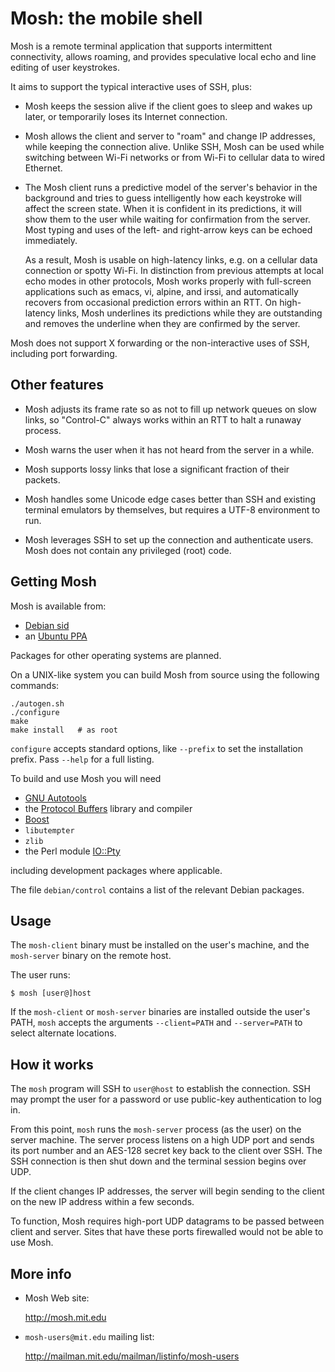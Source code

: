Mosh: the mobile shell
======================

Mosh is a remote terminal application that supports intermittent
connectivity, allows roaming, and provides speculative local echo
and line editing of user keystrokes.

It aims to support the typical interactive uses of SSH, plus:

   * Mosh keeps the session alive if the client goes to sleep and
     wakes up later, or temporarily loses its Internet connection.

   * Mosh allows the client and server to "roam" and change IP
     addresses, while keeping the connection alive. Unlike SSH, Mosh
     can be used while switching between Wi-Fi networks or from Wi-Fi
     to cellular data to wired Ethernet.

   * The Mosh client runs a predictive model of the server's behavior
     in the background and tries to guess intelligently how each
     keystroke will affect the screen state. When it is confident in
     its predictions, it will show them to the user while waiting for
     confirmation from the server. Most typing and uses of the left-
     and right-arrow keys can be echoed immediately.

     As a result, Mosh is usable on high-latency links, e.g. on a
     cellular data connection or spotty Wi-Fi. In distinction from
     previous attempts at local echo modes in other protocols, Mosh
     works properly with full-screen applications such as emacs, vi,
     alpine, and irssi, and automatically recovers from occasional
     prediction errors within an RTT. On high-latency links, Mosh
     underlines its predictions while they are outstanding and removes
     the underline when they are confirmed by the server.

Mosh does not support X forwarding or the non-interactive uses of SSH,
including port forwarding.


Other features
--------------

   * Mosh adjusts its frame rate so as not to fill up network queues
     on slow links, so "Control-C" always works within an RTT to halt
     a runaway process.

   * Mosh warns the user when it has not heard from the server
     in a while.

   * Mosh supports lossy links that lose a significant fraction
     of their packets.

   * Mosh handles some Unicode edge cases better than SSH and existing
     terminal emulators by themselves, but requires a UTF-8
     environment to run.

   * Mosh leverages SSH to set up the connection and authenticate
     users. Mosh does not contain any privileged (root) code.


Getting Mosh
------------

  Mosh is available from:

  * [Debian sid][]
  * an [Ubuntu PPA][]

  Packages for other operating systems are planned.

  [Debian sid]: http://packages.debian.org/sid/mosh
  [Ubuntu PPA]: https://launchpad.net/~keithw/+archive/mosh


  On a UNIX-like system you can build Mosh from source using the following
  commands:

    ./autogen.sh
    ./configure
    make
    make install   # as root

  `configure` accepts standard options, like `--prefix` to set the installation
  prefix.  Pass `--help` for a full listing.

  To build and use Mosh you will need

  * [GNU Autotools][]
  * the [Protocol Buffers][] library and compiler
  * [Boost][]
  * `libutempter`
  * `zlib`
  * the Perl module [IO::Pty][]

  including development packages where applicable.

  The file `debian/control` contains a list of the relevant Debian packages.

  [GNU Autotools]:    http://www.gnu.org/software/autoconf/
  [Protocol Buffers]: http://code.google.com/p/protobuf/
  [Boost]:            http://www.boost.org/
  [IO::Pty]:          http://search.cpan.org/~toddr/IO-Tty/Pty.pm


Usage
-----

  The `mosh-client` binary must be installed on the user's machine, and
  the `mosh-server` binary on the remote host.

  The user runs:

    $ mosh [user@]host

  If the `mosh-client` or `mosh-server` binaries are installed outside the
  user's PATH, `mosh` accepts the arguments `--client=PATH` and
  `--server=PATH` to select alternate locations.


How it works
------------

  The `mosh` program will SSH to `user@host` to establish the connection.
  SSH may prompt the user for a password or use public-key
  authentication to log in.

  From this point, `mosh` runs the `mosh-server` process (as the user)
  on the server machine. The server process listens on a high UDP port
  and sends its port number and an AES-128 secret key back to the
  client over SSH. The SSH connection is then shut down and the
  terminal session begins over UDP.

  If the client changes IP addresses, the server will begin sending
  to the client on the new IP address within a few seconds.

  To function, Mosh requires high-port UDP datagrams to be passed
  between client and server. Sites that have these ports firewalled
  would not be able to use Mosh.


More info
---------

  * Mosh Web site:

    <http://mosh.mit.edu>

  * `mosh-users@mit.edu` mailing list:

    <http://mailman.mit.edu/mailman/listinfo/mosh-users>
